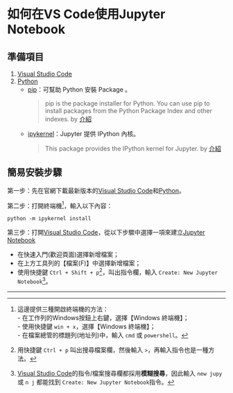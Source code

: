 # 如何在VS Code使用Jupyter Notebook

## 準備項目
1. [Visual Studio Code](https://code.visualstudio.com)
2. [Python](https://www.python.org)
    - [pip](https://pypi.org/project/pip)：可幫助 Python 安裝 Package 。
        > pip is the package installer for Python. You can use pip to install packages from the Python Package Index and other indexes. by [介紹](https://pypi.org/project/pip)
    - [ipykernel](https://pypi.org/project/ipykernel)：Jupyter 提供 IPython 內核。
        > This package provides the IPython kernel for Jupyter. by [介紹](https://pypi.org/project/ipykernel)

## 簡易安裝步驟
第一步：先在官網下載最新版本的[Visual Studio Code](https://code.visualstudio.com)和[Python](https://www.python.org)。

第二步：打開終端機[^1]，輸入以下內容：
```
python -m ipykernel install
```

第三步：打開[Visual Studio Code](https://code.visualstudio.com)，從以下步驟中選擇一項來建立[Jupyter Notebook](https://jupyter.org)
- 在快速入門(歡迎頁面)選擇新增檔案；
- 在上方工具列的【檔案(F)】中選擇新增檔案；
- 使用快捷鍵 `Ctrl + Shift + p`[^2]，叫出指令欄，輸入 `Create: New Jupyter Notebook`[^3]。

***

[^1]: 這邊提供三種開啟終端機的方法：<br>- 在工作列的Windows按鈕上右鍵，選擇【Windows 終端機】；<br>- 使用快捷鍵 `win + x`，選擇【Windows 終端機】；<br>- 在檔案總管的標題列(地址列)中，輸入 `cmd` 或 `powershell`。

[^2]: 用快捷鍵 `Ctrl + p` 叫出搜尋檔案欄，然後輸入 `>`，再輸入指令也是一種方法。
[^3]: [Visual Studio Code](https://code.visualstudio.com)的指令/檔案搜尋欄都採用**模糊搜尋**，因此輸入 `new jupy` 或 `n j` 都能找到 `Create: New Jupyter Notebook`指令。